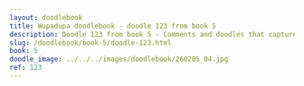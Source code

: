 ```yaml
---
layout: doodlebook
title: Wupadupa doodlebook - doodle 123 from book 5
description: Doodle 123 from book 5 - Comments and doodles that capture the essence of this event  
slug: /doodlebook/book-5/doodle-123.html
book: 5
doodle_image: ../../../images/doodlebook/260205_04.jpg
ref: 123
---	  
```

																																																																							